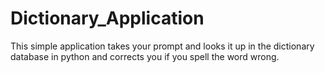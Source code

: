 # Dictionary_Application
 This simple application takes your prompt and looks it up in the dictionary database in python and corrects you if you spell the word wrong.
